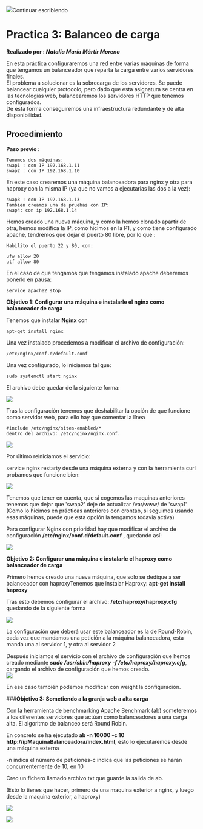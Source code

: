 ﻿
![](https://www.correctorortografico.com/googiespell/blank.gif)Continuar escribiendo

# Practica 3: Balanceo de carga  
  
**Realizado por : _Natalia María Mártir Moreno_**  
  
En esta práctica configuraremos una red entre varias máquinas de forma que tengamos un balanceador que reparta la carga entre varios servidores finales.  
El problema a solucionar es la sobrecarga de los servidores. Se puede balancear cualquier protocolo, pero dado que esta asignatura se centra en las tecnologías web, balancearemos los servidores HTTP que tenemos configurados.  
De esta forma conseguiremos una infraestructura redundante y de alta disponibilidad.  
  
  
  
  
## Procedimiento  
  
**Paso previo :**  
  
	Tenemos dos máquinas:
	swap1 : con IP 192.168.1.11
	swap2 : con IP 192.168.1.10  
	
En este caso crearemos una máquina balanceadora para nginx y otra para haproxy con la misma IP (ya que no vamos a ejecutarlas las dos a la vez):
	
	swap3 : con IP 192.168.1.13
	Tambien creamos una de pruebas con IP:  
	swap4: con ip 192.168.1.14  
  
Hemos creado una nueva máquina, y como la hemos clonado apartir de otra, hemos modifica la IP, como hicimos en la P1, y como tiene configurado apache, tendremos que dejar el puerto 80 libre, por lo que :  
  
	Habilito el puerto 22 y 80, con:  
  
	ufw allow 20
	utf allow 80  
  
En el caso de que tengamos que tengamos instalado apache deberemos ponerlo en pausa:  
  
	service apache2 stop



**Objetivo 1: Configurar una máquina e instalarle el nginx como balanceador de carga**  
  
Tenemos que instalar **Nginx** con  
  
	apt-get install nginx  
  
  
Una vez instalado procedemos a modificar el archivo de configuración:  
  
	/etc/nginx/conf.d/default.conf

Una vez configurado, lo iniciamos tal que:  
  
	sudo systemctl start nginx  
  
El archivo debe quedar de la siguiente forma:  
  
![](https://github.com/natalia2911/SWAP_1718/blob/master/Practicas/P3/Imagenes/3.1.png)  
  
Tras la configuración tenemos que deshabilitar la opción de que funcione como servidor web, para ello hay que comentar la línea  
  
	#include /etc/nginx/sites-enabled/*  
	dentro del archivo: /etc/nginx/nginx.conf.  
  
![](https://github.com/natalia2911/SWAP_1718/blob/master/Practicas/P3/Imagenes/3.2.png)  
  
Por último reiniciamos el servicio:  
  
service nginx restarty desde una máquina externa y con la herramienta curl probamos que funcione bien:  
  
![](https://github.com/natalia2911/SWAP_1718/blob/master/Practicas/P3/Imagenes/3.3.png)  
  
Tenemos que tener en cuenta, que si cogemos las maquinas anteriores tenemos que dejar que 'swap2' deje de actualizar /var/www/ de 'swap1' (Como lo hicimos en prácticas anteriores con crontab, si seguimos usando esas máquinas, puede que esta opción la tengamos todavia activa)  
  
Para configurar Nginx con prioridad hay que modificar el archivo de configuración **/etc/nginx/conf.d/default.conf** , quedando así:  
  
![](https://github.com/natalia2911/SWAP_1718/blob/master/Practicas/P3/Imagenes/3.4.png)  
  
**Objetivo 2: Configurar una máquina e instalarle el haproxy como balanceador de carga**  
  
Primero hemos creado una nueva máquina, que solo se dedique a ser balanceador con haproxyTenemos que instalar Haproxy: **apt-get install haproxy**  
  
Tras esto debemos configurar el archivo: **/etc/haproxy/haproxy.cfg** quedando de la siguiente forma  
  
![](https://github.com/natalia2911/SWAP_1718/blob/master/Practicas/P3/Imagenes/3.5.png)  
  
  
La configuración que deberá usar este balanceador es la de Round-Robin, cada vez que mandamos una petición a la máquina balanceadora, esta manda una al servidor 1, y otra al servidor 2  
  
Después iniciamos el servicio con el archivo de configuración que hemos creado mediante **_sudo /usr/sbin/haproxy -f /etc/haproxy/haproxy.cfg_**, cargando el archivo de configuración que hemos creado.  
![](https://github.com/natalia2911/SWAP_1718/blob/master/Practicas/P3/Imagenes/3.6.png)  
  
En ese caso también podemos modificar con weight la configuración.  
  
###**Objetivo 3: Sometiendo a la granja web a alta carga**  
  
Con la herramienta de benchmarking Apache Benchmark (ab) someteremos a los diferentes servidores que actúan como balanceadores a una carga alta. El algoritmo de balanceo será Round Robin.  
  
En concreto se ha ejecutado **ab -n 10000 -c 10 http://ipMaquinaBalanceadora/index.html**, esto lo ejecutaremos desde una máquina externa  
  
-n indica el número de peticiones-c indica que las peticiones se harán concurrentemente de 10, en 10  
  
Creo un fichero llamado archivo.txt que guarde la salida de ab.  
  
(Esto lo tienes que hacer, primero de una maquina exterior a nginx, y luego desde la maquina exterior, a haproxy)  
  
![](https://github.com/natalia2911/SWAP_1718/blob/master/Practicas/P3/Imagenes/3.7.PNG)  
  
  
![](https://github.com/natalia2911/SWAP_1718/blob/master/Practicas/P3/Imagenes/3.8.png)
